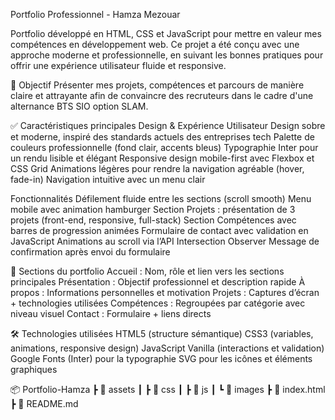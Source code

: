 Portfolio Professionnel - Hamza Mezouar

Portfolio développé en HTML, CSS et JavaScript pour mettre en valeur mes compétences en développement web. Ce projet a été conçu avec une approche moderne et professionnelle, en suivant les bonnes pratiques pour offrir une expérience utilisateur fluide et responsive.

🎯 Objectif
Présenter mes projets, compétences et parcours de manière claire et attrayante afin de convaincre des recruteurs dans le cadre d'une alternance BTS SIO option SLAM.

✅ Caractéristiques principales
Design & Expérience Utilisateur
Design sobre et moderne, inspiré des standards actuels des entreprises tech
Palette de couleurs professionnelle (fond clair, accents bleus)
Typographie Inter pour un rendu lisible et élégant
Responsive design mobile-first avec Flexbox et CSS Grid
Animations légères pour rendre la navigation agréable (hover, fade-in)
Navigation intuitive avec un menu clair

Fonctionnalités
Défilement fluide entre les sections (scroll smooth)
Menu mobile avec animation hamburger
Section Projets : présentation de 3 projets (front-end, responsive, full-stack)
Section Compétences avec barres de progression animées
Formulaire de contact avec validation en JavaScript
Animations au scroll via l’API Intersection Observer
Message de confirmation après envoi du formulaire

📂 Sections du portfolio
Accueil : Nom, rôle et lien vers les sections principales
Présentation : Objectif professionnel et description rapide
À propos : Informations personnelles et motivation
Projets : Captures d’écran + technologies utilisées
Compétences : Regroupées par catégorie avec niveau visuel
Contact : Formulaire + liens directs

🛠️ Technologies utilisées
HTML5 (structure sémantique)
CSS3 (variables, animations, responsive design)
JavaScript Vanilla (interactions et validation)
Google Fonts (Inter) pour la typographie
SVG pour les icônes et éléments graphiques


📦 Portfolio-Hamza
 ┣ 📂 assets
 ┃ ┣ 📂 css
 ┃ ┣ 📂 js
 ┃ ┗ 📂 images
 ┣ 📄 index.html
 ┣ 📄 README.md
